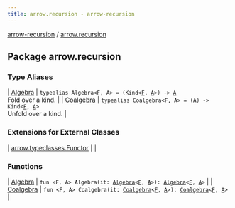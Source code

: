 ```yaml
---
title: arrow.recursion - arrow-recursion
---
```


[arrow-recursion](../index.html) / [arrow.recursion](./index.html)

## Package arrow.recursion

### Type Aliases

| [Algebra](-algebra.html) | `typealias Algebra<F, A> = (Kind<`[`F`](-algebra.html#F)`, `[`A`](-algebra.html#A)`>) -> `[`A`](-algebra.html#A)<br>Fold over a kind. |
| [Coalgebra](-coalgebra.html) | `typealias Coalgebra<F, A> = (`[`A`](-coalgebra.html#A)`) -> Kind<`[`F`](-coalgebra.html#F)`, `[`A`](-coalgebra.html#A)`>`<br>Unfold over a kind. |

### Extensions for External Classes

| [arrow.typeclasses.Functor](arrow.typeclasses.-functor/index.html) |  |

### Functions

| [Algebra](-algebra.html) | `fun <F, A> Algebra(it: `[`Algebra`](-algebra.html)`<`[`F`](-algebra.html#F)`, `[`A`](-algebra.html#A)`>): `[`Algebra`](-algebra.html)`<`[`F`](-algebra.html#F)`, `[`A`](-algebra.html#A)`>` |
| [Coalgebra](-coalgebra.html) | `fun <F, A> Coalgebra(it: `[`Coalgebra`](-coalgebra.html)`<`[`F`](-coalgebra.html#F)`, `[`A`](-coalgebra.html#A)`>): `[`Coalgebra`](-coalgebra.html)`<`[`F`](-coalgebra.html#F)`, `[`A`](-coalgebra.html#A)`>` |

